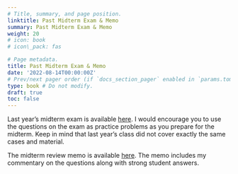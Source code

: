 ```yaml
---
# Title, summary, and page position.
linktitle: Past Midterm Exam & Memo
summary: Past Midterm Exam & Memo
weight: 20
# icon: book
# icon\_pack: fas

# Page metadata.
title: Past Midterm Exam & Memo
date: '2022-08-14T00:00:00Z'
# Prev/next pager order (if `docs_section_pager` enabled in `params.toml`)
type: book # Do not modify.
draft: true
toc: false
---
```


Last year’s midterm exam is available [here](/../../torts2023-material/past-exam/midterm.pdf). I would encourage you to use the questions on the exam as practice problems as you prepare for the midterm. Keep in mind that last year’s class did not cover exactly the same cases and material.

The midterm review memo is available [here](/../../torts2023-material/past-exam/midterm-memo.pdf). The memo includes my commentary on the questions along with strong student answers.

